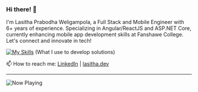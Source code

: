 ### Hi there! 👋

I'm Lasitha Prabodha Weligampola, a Full Stack and Mobile Engineer with 6+ years of experience. Specializing in Angular/ReactJS and ASP.NET Core, currently enhancing mobile app development skills at Fanshawe College. Let's connect and innovate in tech!

[![My Skills](https://skillicons.dev/icons?i=androidstudio,angular,azure,bash,bootstrap,cs,css,dart,docker,dotnet,figma,firebase,flutter,git,github,html,java,js,jest,jquery,kotlin,kubernetes,laravel,materialui,mysql,nginx,nodejs,php,postman,py,react,reactivex,redux,regex,sass,sqlite,swift,ts,vercel,visualstudio,vscode,vue,webpack&perline=15)](https://skillicons.dev)
(What I use to develop solutions)

📫 How to reach me: <a href="https://www.linkedin.com/in/lasithapw/">LinkedIn</a> | <a href="https://www.lasitha.dev" target="_blank">lasitha.dev</a> 

<!--
#### My Dev Setup

![Mac](https://img.shields.io/badge/mac%20os-000000?style=for-the-badge&logo=apple&logoColor=white)![VSCode](https://img.shields.io/badge/VSCode-000000?style=for-the-badge&logo=visual%20studio%20code&logoColor=white)![Android Studio](https://img.shields.io/badge/Android_Studio-000000?style=for-the-badge&logo=android-studio&logoColor=white)![Xcode](https://img.shields.io/badge/Xcode-000000?style=for-the-badge&logo=Xcode&logoColor=white)![Git](https://img.shields.io/badge/GIT-000000?style=for-the-badge&logo=git&logoColor=white)![Docker](https://img.shields.io/badge/Docker-000000?style=for-the-badge&logo=docker&logoColor=white)![Azure](https://img.shields.io/badge/microsoft%20azure-000000?style=for-the-badge&logo=microsoft-azure&logoColor=white)![Brave](https://img.shields.io/badge/Brave-000000?style=for-the-badge&logo=Brave&logoColor=white)
--->
----
<img src="https://whats-lasitha-now-playing.vercel.app/now-playing" alt="Now Playing"> 
